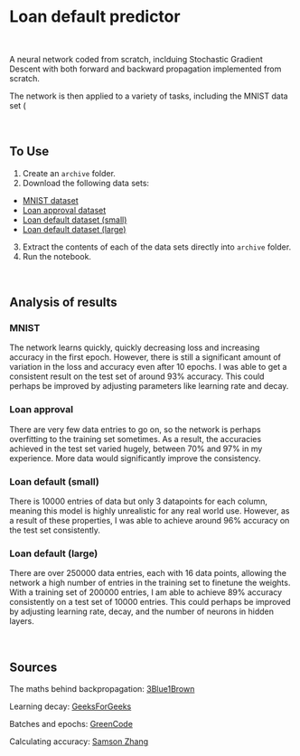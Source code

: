 ﻿# Loan default predictor

</br>

A neural network coded from scratch, inclduing Stochastic Gradient Descent with both forward and backward propagation implemented from scratch.

The network is then applied to a variety of tasks, including the MNIST data set (

</br>

## To Use

1. Create an `archive` folder.
2. Download the following data sets:
  - [MNIST dataset](https://www.kaggle.com/datasets/oddrationale/mnist-in-csv/)
  - [Loan approval dataset](https://www.kaggle.com/datasets/bhavikjikadara/loan-status-prediction)
  - [Loan default dataset (small)](https://www.kaggle.com/datasets/kmldas/loan-default-prediction)
  - [Loan default dataset (large)](https://www.kaggle.com/datasets/nikhil1e9/loan-default)
3. Extract the contents of each of the data sets directly into `archive` folder.
4. Run the notebook.

</br>

## Analysis of results

### MNIST
The network learns quickly, quickly decreasing loss and increasing accuracy in the first epoch. However, there is still a significant amount of variation in the loss and accuracy even after 10 epochs. I was able to get a consistent result on the test set of around 93% accuracy. This could perhaps be improved by adjusting parameters like learning rate and decay.

### Loan approval
There are very few data entries to go on, so the network is perhaps overfitting to the training set sometimes. As a result, the accuracies achieved in the test set varied hugely, between 70% and 97% in my experience. More data would significantly improve the consistency.

### Loan default (small)
There is 10000 entries of data but only 3 datapoints for each column, meaning this model is highly unrealistic for any real world use. However, as a result of these properties, I was able to achieve around 96% accuracy on the test set consistently.

### Loan default (large)
There are over 250000 data entries, each with 16 data points, allowing the network a high number of entries in the training set to finetune the weights. With a training set of 200000 entries, I am able to achieve 89% accuracy consistently on a test set of 10000 entries. This could perhaps be improved by adjusting learning rate, decay, and the number of neurons in hidden layers.

</br>

## Sources

The maths behind backpropagation: [3Blue1Brown](https://www.youtube.com/watch?v=tIeHLnjs5U8)

Learning decay: [GeeksForGeeks](https://www.geeksforgeeks.org/learning-rate-decay/)

Batches and epochs: [GreenCode](https://www.youtube.com/watch?v=cAkMcPfY_Ns)

Calculating accuracy: [Samson Zhang](https://www.youtube.com/watch?v=w8yWXqWQYmU)

